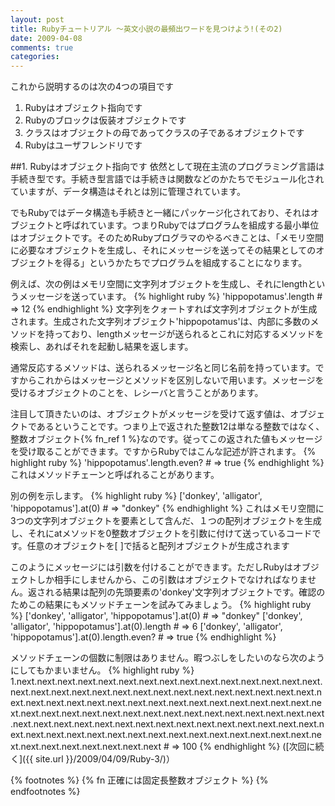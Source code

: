 ```yaml
---
layout: post
title: Rubyチュートリアル ～英文小説の最頻出ワードを見つけよう!(その2)
date: 2009-04-08
comments: true
categories:
---
```



これから説明するのは次の4つの項目です

1. Rubyはオブジェクト指向です
1. Rubyのブロックは仮装オブジェクトです
1. クラスはオブジェクトの母であってクラスの子であるオブジェクトです
1. Rubyはユーザフレンドリです

##1. Rubyはオブジェクト指向です
依然として現在主流のプログラミング言語は手続き型です。手続き型言語では手続きは関数などのかたちでモジュール化されていますが、データ構造はそれとは別に管理されています。

でもRubyではデータ構造も手続きと一緒にパッケージ化されており、それはオブジェクトと呼ばれています。つまりRubyではプログラムを組成する最小単位はオブジェクトです。そのためRubyプログラマのやるべきことは、「メモリ空間に必要なオブジェクトを生成し、それにメッセージを送ってその結果としてのオブジェクトを得る」というかたちでプログラムを組成することになります。

例えば、次の例はメモリ空間に文字列オブジェクトを生成し、それにlengthというメッセージを送っています。
{% highlight ruby %}
 'hippopotamus'.length # => 12
{% endhighlight %}
文字列をクォートすれば文字列オブジェクトが生成されます。生成された文字列オブジェクト'hippopotamus'は、内部に多数のメソッドを持っており、lengthメッセージが送られるとこれに対応するメソッドを検索し、あればそれを起動し結果を返します。

通常反応するメソッドは、送られるメッセージ名と同じ名前を持っています。ですからこれからはメッセージとメソッドを区別しないで用います。メッセージを受けるオブジェクトのことを、レシーバと言うことがあります。

注目して頂きたいのは、オブジェクトがメッセージを受けて返す値は、オブジェクトであるということです。つまり上で返された整数12は単なる整数ではなく、整数オブジェクト{% fn_ref 1 %}なのです。従ってこの返された値もメッセージを受け取ることができます。ですからRubyではこんな記述が許されます。
{% highlight ruby %}
 'hippopotamus'.length.even? # => true
{% endhighlight %}
これはメソッドチェーンと呼ばれることがあります。

別の例を示します。
{% highlight ruby %}
 ['donkey', 'alligator', 'hippopotamus'].at(0) # => "donkey"
{% endhighlight %}
これはメモリ空間に3つの文字列オブジェクトを要素として含んだ、１つの配列オブジェクトを生成し、それにatメソッドを0整数オブジェクトを引数に付けて送っているコードです。任意のオブジェクトを\[ \]で括ると配列オブジェクトが生成されます

このようにメッセージには引数を付けることができます。ただしRubyはオブジェクトしか相手にしませんから、この引数はオブジェクトでなければなりません。返される結果は配列の先頭要素の'donkey'文字列オブジェクトです。確認のためこの結果にもメソッドチェーンを試みてみましょう。
{% highlight ruby %}
 ['donkey', 'alligator', 'hippopotamus'].at(0) # => "donkey"
 ['donkey', 'alligator', 'hippopotamus'].at(0).length # => 6
 ['donkey', 'alligator', 'hippopotamus'].at(0).length.even? # => true
{% endhighlight %}

メソッドチェーンの個数に制限はありません。暇つぶしをしたいのなら次のようにしてもかまいません。
{% highlight ruby %}
 1.next.next.next.next.next.next.next.next.next.next.next.next.next.next.next.next.next.next.next.next.next.next.next.next.next.next.next.next.next.next.next.next.next.next.next.next.next.next.next.next.next.next.next.next.next.next.next.next.next.next.next.next.next.next.next.next.next.next.next.next.next.next.next.next.next.next.next.next.next.next.next.next.next.next.next.next.next.next.next.next.next.next.next.next.next.next.next.next.next.next.next.next.next.next.next.next.next.next.next # => 100
{% endhighlight %}
([次回に続く]({{ site.url }}/2009/04/09/Ruby-3/)）

{% footnotes %}
   {% fn 正確には固定長整数オブジェクト %}
{% endfootnotes %}
